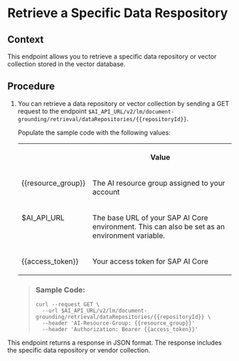 <!-- copy3be4a11f4dd34bffb755209a3b2cac27 -->

# Retrieve a Specific Data Respository



<a name="copy3be4a11f4dd34bffb755209a3b2cac27__section_xys_lfl_dgc"/>

## Context

This endpoint allows you to retrieve a specific data repository or vector collection stored in the vector database.



## Procedure

1.  You can retrieve a data repository or vector collection by sending a GET request to the endpoint `$AI_API_URL/v2/lm/document-grounding/retrieval/dataRepositories/{{repositoryId}}`.

    Populate the sample code with the following values:


    <table>
    <tr>
    <th valign="top">

     
    
    </th>
    <th valign="top">

    Value
    
    </th>
    </tr>
    <tr>
    <td valign="top">
    
    \{\{resource\_group\}\}
    
    </td>
    <td valign="top">
    
    The AI resource group assigned to your account
    
    </td>
    </tr>
    <tr>
    <td valign="top">
    
    $AI\_API\_URL
    
    </td>
    <td valign="top">
    
    The base URL of your SAP AI Core environment. This can also be set as an environment variable.
    
    </td>
    </tr>
    <tr>
    <td valign="top">
    
    \{\{access\_token\}\}
    
    </td>
    <td valign="top">
    
    Your access token for SAP AI Core
    
    </td>
    </tr>
    </table>
    
    > ### Sample Code:  
    > ```
    > curl --request GET \
    >   --url $AI_API_URL/v2/lm/document-grounding/retrieval/dataRepositories/{{repositoryId}} \
    >   --header 'AI-Resource-Group: {{resource_group}}'
    >   --header 'Authorization: Bearer {{access_token}}'
    > ```




This endpoint returns a response in JSON format. The response includes the specific data repository or vendor collection.

